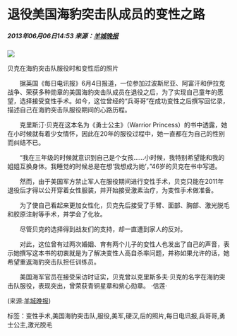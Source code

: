 # 退役美国海豹突击队成员的变性之路

##### 2013年06月06日14:53  来源：[羊城晚报](http://www.ycwb.com/ePaper/ycwb/html/2013-06/06/content_172938.htm?div=-1)

![](http://www.people.com.cn/h/pic/20130606/94/3850079060096376154.jpg)

贝克在海豹突击队服役时和变性后的照片

　　据英国《每日电讯报》6月4日报道，一位参加过波斯尼亚、阿富汗和伊拉克战争、荣获多种勋章的美国海豹突击队成员在退役之后，为了实现自己童年的愿望，选择接受变性手术。如今，这位曾经的“兵哥哥”在成功变性之后撰写回忆录，描述自己在海豹突击队服役期间的心路历程。

　　克里斯汀·贝克在这本名为《勇士公主》（Warrior Princess）的书中透露，她在小时候就有着少女情怀，因此在20年的服役过程中，她一直都在为自己的性别而纠结不已。

　　“我在三年级的时候就意识到自己是个女孩……小时候，我特别希望能和我的姐姐互换身体。我睡觉的时候总是在想‘我想成为她’，”46岁的贝克在书中写道。

　　然而，由于美国军方禁止军人在服役期间进行变性手术，贝克只能在2011年退役后才得以公开穿着女性服装，并开始接受激素治疗，为变性手术做准备。

　　为了使自己看起来更加女性化，贝克先后接受了手臂、面部、胸部、激光脱毛和胶原注射等手术，并学会了化妆。

　　尽管贝克的选择得到战友们的支持，却一直遭到家人的反对。

　　对此，这位曾有过两次婚姻、育有两个儿子的变性人也发出了自己的声音，表示她撰写这本书的初衷就是为了解决变性人高自杀率问题，并称如果允许的话，她希望重返海豹突击队担任训练员。

　　美国海军官员在接受采访时证实，贝克曾以克里斯多夫·贝克的名字在海豹突击队服役，表现突出，曾荣获青铜星章和紫心勋章。 ·信莲·

(来源:[羊城晚报](http://www.ycwb.com/ePaper/ycwb/html/2013-06/06/content_172938.htm?div=-1))

标签：变性手术,美国海豹突击队,服役,美军,硬汉,后的照片,每日电讯报,兵哥哥,勇士公主,激光脱毛

